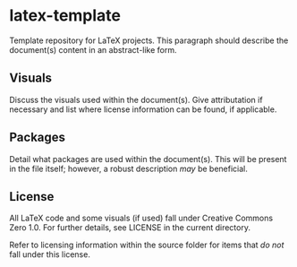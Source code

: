 # latex-template
Template repository for LaTeX projects.  This paragraph should describe the document(s) content in an abstract-like form.

## Visuals
Discuss the visuals used within the document(s).  Give attributation if necessary and list where license information can be found, if applicable.

## Packages
Detail what packages are used within the document(s).  This will be present in the file itself; however, a robust description _may_ be beneficial.

## License
All LaTeX code and some visuals (if used) fall under Creative Commons Zero 1.0.  For further details, see LICENSE in the current directory.

Refer to licensing information within the source folder for items that _do not_ fall under this license.
